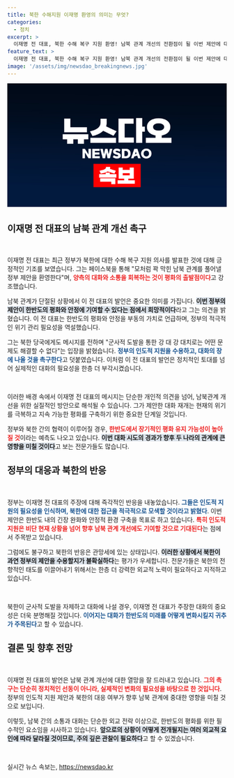 ```yaml
---
title: 북한 수해지원 이재명 환영의 의미는 무엇?
categories:
  - 정치
excerpt: >
  이재명 전 대표, 북한 수해 복구 지원 환영! 남북 관계 개선의 전환점이 될 이번 제안에 대해 대화와 소통의 채널 복원은 평화의 첫걸음이라 강조하며, 북한에 군사적 도발 중단을 촉구했다.
feature_text: >
  이재명 전 대표, 북한 수해 복구 지원 환영! 남북 관계 개선의 전환점이 될 이번 제안에 대해 대화와 소통의 채널 복원은 평화의 첫걸음이라 강조하며, 북한에 군사적 도발 중단을 촉구했다.
image: '/assets/img/newsdao_breakingnews.jpg'
---
```


<p><img src="/assets/img/newsdao_breakingnews.jpg" alt="implanttips 속보" /></p>

<h2 data-ke-size="size26">이재명 전 대표의 남북 관계 개선 촉구</h2>

<p data-ke-size="size16">&nbsp;</p>

<p>이재명 전 대표는 최근 정부가 북한에 대한 수해 복구 지원 의사를 발표한 것에 대해 긍정적인 기조를 보였습니다. 그는 페이스북을 통해 "모처럼 꽉 막힌 남북 관계를 풀어낼 정부 제안을 환영한다"며, <b><span style="color: #ee2323;">양측의 대화와 소통을 회복하는 것이 평화의 출발점이다</span></b>고 강조했습니다. </p>

<p>남북 관계가 단절된 상황에서 이 전 대표의 발언은 중요한 의미를 가집니다. <b><span style="background-color: #21538527;">이번 정부의 제안이 한반도의 평화와 안정에 기여할 수 있다는 점에서 희망적이다</span></b>라고 그는 의견을 밝혔습니다. 이 전 대표는 한반도의 평화와 안정을 부동의 가치로 언급하며, 정부의 적극적인 위기 관리 필요성을 역설했습니다. </p>

<p>그는 북한 당국에게도 메시지를 전하며 "군사적 도발을 통한 강 대 강 대치로는 어떤 문제도 해결할 수 없다"는 입장을 밝혔습니다. <b><span style="color: #1a5490;">정부의 인도적 지원을 수용하고, 대화의 장에 나올 것을 촉구한다</span></b>고 덧붙였습니다. 이처럼 이 전 대표의 발언은 정치적인 토대를 넘어 실제적인 대화의 필요성을 한층 더 부각시켰습니다.</p>

<p data-ke-size="size16">&nbsp;</p>

<p>이러한 배경 속에서 이재명 전 대표의 메시지는 단순한 개인적 의견을 넘어, 남북관계 개선을 위한 실질적인 방안으로 해석될 수 있습니다. 그가 제안한 대화 재개는 현재의 위기를 극복하고 지속 가능한 평화를 구축하기 위한 중요한 단계일 것입니다. </p>

<p>정부와 북한 간의 협력이 이루어질 경우, <b><span style="color: #ee2323;">한반도에서 장기적인 평화 유지 가능성이 높아질 것</span></b>이라는 예측도 나오고 있습니다. <b><span style="background-color: #21538527;">이번 대화 시도의 경과가 향후 두 나라의 관계에 큰 영향을 미칠 것이다</span></b>고 보는 전문가들도 많습니다.</p>

<h2 data-ke-size="size26">정부의 대응과 북한의 반응</h2>

<p data-ke-size="size16">&nbsp;</p>

<p>정부는 이재명 전 대표의 주장에 대해 즉각적인 반응을 내놓았습니다. <b><span style="color: #1a5490;">그들은 인도적 지원의 필요성을 인식하며, 북한에 대한 접근을 적극적으로 모색할 것이라고 밝혔다</span></b>. 이번 제안은 한반도 내의 긴장 완화와 안정적 환경 구축을 목표로 하고 있습니다. <b><span style="color: #ee2323;">특히 인도적 지원은 비단 현재 상황을 넘어 향후 남북 관계 개선에도 기여할 것으로 기대된다</span></b>는 점에서 주목받고 있습니다.</p>

<p>그럼에도 불구하고 북한의 반응은 관망세에 있는 상태입니다. <b><span style="background-color: #21538527;">이러한 상황에서 북한이 과연 정부의 제안을 수용할지가 불확실하다</span></b>는 평가가 우세합니다. 전문가들은 북한의 전향적인 태도를 이끌어내기 위해서는 한층 더 강력한 외교적 노력이 필요하다고 지적하고 있습니다.</p>

<p data-ke-size="size16">&nbsp;</p>

<p>북한이 군사적 도발을 자제하고 대화에 나설 경우, 이재명 전 대표가 주장한 대화의 중요성은 더욱 분명해질 것입니다. <b><span style="color: #1a5490;">이어지는 대화가 한반도의 미래를 어떻게 변화시킬지 귀추가 주목된다</span></b>고 할 수 있습니다.</p>

<h2 data-ke-size="size26">결론 및 향후 전망</h2>

<p data-ke-size="size16">&nbsp;</p>

<p>이재명 전 대표의 발언은 남북 관계 개선에 대한 열망을 잘 드러내고 있습니다. <b><span style="color: #ee2323;">그의 촉구는 단순히 정치적인 선동이 아니라, 실제적인 변화의 필요성을 바탕으로 한 것입니다</span></b>. 정부의 인도적 지원 제안과 북한의 대응 여부가 향후 남북 관계에 중대한 영향을 미칠 것으로 보입니다.</p>

<p>이렇듯, 남북 간의 소통과 대화는 단순한 외교 전략 이상으로, 한반도의 평화를 위한 필수적인 요소임을 시사하고 있습니다. <b><span style="background-color: #21538527;">앞으로의 상황이 어떻게 전개될지는 여러 외교적 요인에 따라 달라질 것이므로, 주의 깊은 관찰이 필요하다</span></b>고 할 수 있겠습니다.</p>

<p data-ke-size="size16">&nbsp;</p>
실시간 뉴스 속보는, <a href="https://newsdao.kr" rel="dofollow">https://newsdao.kr</a>


